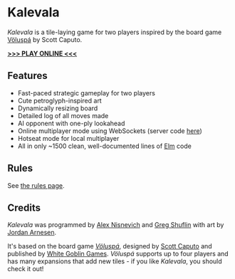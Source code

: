 # Kalevala

*Kalevala* is a tile-laying game for two players inspired by the board game [
Völuspá](http://www.whitegoblingames.com/game/126/Vlusp) by Scott Caputo.

**[>>> PLAY ONLINE <<<](http://alexnisnevich.github.io/kalevala)**

## Features

- Fast-paced strategic gameplay for two players
- Cute petroglyph-inspired art
- Dynamically resizing board
- Detailed log of all moves made
- AI opponent with one-ply lookahead
- Online multiplayer mode using WebSockets (server code [here](https://github.com/neunenak/voluspa-server))
- Hotseat mode for local multiplayer
- All in only ~1500 clean, well-documented lines of [Elm](http://elm-lang.org) code

## Rules

See [the rules page](rules.md).

## Credits

*Kalevala* was programmed by [Alex Nisnevich](http://alex.nisnevich.com) and [Greg Shuflin](http://github.everydayimshuflin.com/) with art by [Jordan Arnesen](http://byjor.com/).

It's based on the board game _[
Völuspá](http://www.whitegoblingames.com/game/126/Vlusp)_, designed by [Scott Caputo](https://boardgamegeek.com/boardgamedesigner/8862/scott-caputo) and published by [White Goblin Games](http://www.whitegoblingames.com). _Völuspá_ supports up to four players and has many expansions that add new tiles - if you like *Kalevala*, you should check it out!
